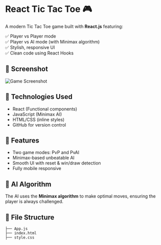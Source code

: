 # React Tic Tac Toe 🎮

A modern Tic Tac Toe game built with **React.js** featuring:

✅ Player vs Player mode  
✅ Player vs AI mode (with Minimax algorithm)  
✅ Stylish, responsive UI  
✅ Clean code using React Hooks

## 📸 Screenshot

![Game Screenshot]([[https://via.placeholder.com/800x400.png?text=Tic+Tac+Toe+React+Game](https://github.com/harshbaluni/react-TicTacToe/blob/main/UI.PNG?raw=true)](https://raw.githubusercontent.com/harshbaluni/react-TicTacToe/refs/heads/main/screenshot.png))

## 🔧 Technologies Used

- React (Functional components)
- JavaScript (Minimax AI)
- HTML/CSS (inline styles)
- GitHub for version control

## 🚀 Features

- Two game modes: PvP and PvAI
- Minimax-based unbeatable AI
- Smooth UI with reset & win/draw detection
- Fully mobile responsive

## 🧠 AI Algorithm

The AI uses the **Minimax algorithm** to make optimal moves, ensuring the player is always challenged.

## 📂 File Structure

```plaintext
├── App.js
├── index.html
├── style.css
